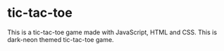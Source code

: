 # tic-tac-toe
This is a tic-tac-toe game made with JavaScript, HTML and CSS. This is dark-neon themed tic-tac-toe game.
